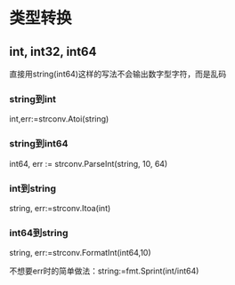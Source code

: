 # 类型转换

## int, int32, int64

直接用string(int64)这样的写法不会输出数字型字符，而是乱码

### string到int
int,err:=strconv.Atoi(string)

### string到int64
int64, err := strconv.ParseInt(string, 10, 64)

### int到string
string, err:=strconv.Itoa(int)

### int64到string
string, err:=strconv.FormatInt(int64,10)


不想要err时的简单做法：string:=fmt.Sprint(int/int64)
